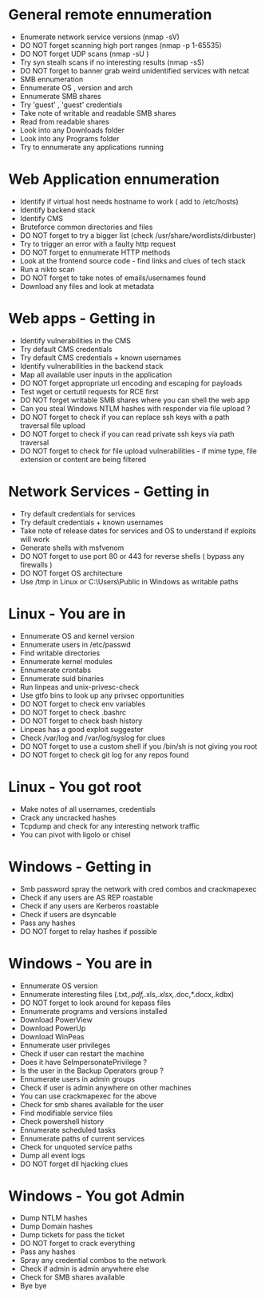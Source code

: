 # General remote ennumeration 
- Enumerate network service versions (nmap -sV)
- DO NOT forget scanning high port ranges (nmap -p 1-65535)
- DO NOT forget UDP scans (nmap -sU )
- Try syn stealh scans if no interesting results (nmap -sS)
- DO NOT forget to banner grab weird unidentified services with netcat 
- SMB ennumeration
- Ennumerate OS , version and arch
- Ennumerate SMB shares
- Try 'guest' , 'guest' credentials 
- Take note of writable and readable SMB shares
- Read from readable shares 
- Look into any Downloads folder 
- Look into any Programs folder 
- Try to ennumerate any applications running 

# Web Application ennumeration
- Identify if virtual host needs hostname to work ( add to /etc/hosts)
- Identify backend stack
- Identify CMS 
- Bruteforce common directories and files
- DO NOT forget to try a bigger list (check /usr/share/wordlists/dirbuster)
- Try to trigger an error with a faulty http request
- DO NOT forget to ennumerate HTTP methods 
- Look at the frontend source code - find links and clues of tech stack
- Run a nikto scan 
- DO NOT forget to take notes of emails/usernames found 
- Download any files and look at metadata 


# Web apps - Getting in 
- Identify vulnerabilities in the CMS 
- Try default CMS credentials 
- Try default CMS credentials + known usernames 
- Identify vulnerabilities in the backend stack 
- Map all available user inputs in the application 
- DO NOT forget appropriate url encoding and escaping for payloads 
- Test wget or certutil requests for RCE first
- DO NOT forget writable SMB shares where you can shell the web app 
- Can you steal Windows NTLM hashes with responder via file upload ? 
- DO NOT forget to check if you can replace ssh keys with a path traversal file upload 
- DO NOT forget to check if you can read private ssh keys via path traversal 
- DO NOT forget to check for file upload vulnerabilities - if mime type, file extension or content are being filtered


# Network Services - Getting in 
- Try default credentials for services 
- Try default credentials + known usernames 
- Take note of release dates for services and OS to understand if exploits will work 
- Generate shells with msfvenom 
- DO NOT forget to use port 80 or 443 for reverse shells ( bypass any firewalls )
- DO NOT forget OS architecture 
- Use /tmp in Linux or C:\Users\Public in Windows as writable paths 

# Linux - You are in 
- Ennumerate OS and kernel version 
- Ennumerate users in /etc/passwd
- Find writable directories 
- Ennumerate kernel modules
- Ennumerate crontabs 
- Ennumerate suid binaries 
- Run linpeas and unix-privesc-check 
- Use gtfo bins to look up any privsec opportunities 
- DO NOT forget to check env variables 
- DO NOT forget to check .bashrc
- DO NOT forget to check bash history 
- Linpeas has a good exploit suggester 
- Check /var/log and /var/log/syslog for clues 
- DO NOT forget to use a custom shell if you /bin/sh is not giving you root
- DO NOT forget to check git log for any repos found 

# Linux - You got root 
- Make notes of all usernames, credentials 
- Crack any uncracked hashes 
- Tcpdump and check for any interesting network traffic 
- You can pivot with ligolo or chisel 


# Windows - Getting in 
- Smb password spray the network with cred combos and crackmapexec 
- Check if any users are AS REP roastable 
- Check if any users are Kerberos roastable 
- Check if users are dsyncable 
- Pass any hashes 
- DO NOT forget to relay hashes if possible


# Windows - You are in
- Ennumerate OS version
- Ennumerate interesting files (.txt,*.pdf,*.xls,*.xlsx,*.doc,*.docx,.kdbx) 
- DO NOT forget to look around for kepass files 
- Ennumerate programs and versions installed 
- Download PowerView 
- Download PowerUp
- Download WinPeas
- Ennumerate user privileges 
- Check if user can restart the machine 
- Does it have SeImpersonatePrivilege ?
- Is the user in the Backup Operators group ?
- Ennumerate users in admin groups 
- Check if user is admin anywhere on other machines
- You can use crackmapexec for the above
- Check for smb shares available for the user 
- Find modifiable service files 
- Check powershell history
- Ennumerate scheduled tasks
- Ennumerate paths of current services
- Check for unquoted service paths
- Dump all event logs 
- DO NOT forget dll hjacking clues 

# Windows - You got Admin 
- Dump NTLM hashes 
- Dump Domain hashes 
- Dump tickets for pass the ticket 
- DO NOT forget to crack everything  
- Pass any hashes 
- Spray any credential combos to the network 
- Check if admin is admin anywhere else  
- Check for SMB shares available
- Bye bye
